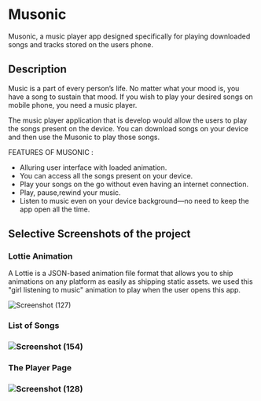# Musonic 
Musonic, a music player app designed specifically for
playing downloaded songs and tracks stored on the users phone. 

## Description
Music is a part of every person’s life. No matter what your mood is, you have a song to
sustain that mood. If you wish to play your desired songs on mobile phone, you need a music
player.

The music player application that is develop would allow the users to play the songs
present on the device. You can download songs on your device and then use the Musonic to
play those songs.

FEATURES OF MUSONIC :
* Alluring user interface with loaded animation.
* You can access all the songs present on your device.
* Play your songs on the go without even having an internet connection.
* Play, pause,rewind your music.
* Listen to music even on your device background—no need to keep the app open all
the time.
## Selective Screenshots of the project

### Lottie Animation
A Lottie is a JSON-based animation file format that allows you to ship animations on any platform as easily as shipping static assets. 
we used this "girl listening to music" animation to play when the user opens this app.
  
![Screenshot (127)](https://github.com/Merlyn10/Musonic/assets/109803991/37bc546d-407e-49dc-a69b-d873eec5e45c)

<h3>List of Songs<h3>

![Screenshot (154)](https://github.com/Merlyn10/Musonic/assets/109803991/4c1cd1f3-0c61-4d17-b035-761de0ad5af4)

<h3>The Player Page<h3>

![Screenshot (128)](https://github.com/Merlyn10/Musonic/assets/109803991/19842473-205e-465e-b955-e0f4055a4518)

